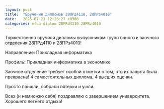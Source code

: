 ```yaml
---
layout: post
title:  "Вручение дипломов 28ПРд4110, 28ПРз4010" 
date:   2025-07-23 12:26:27 +0300
categories: mfua diplom 28PRd4110 28PRz4010
---
```


Торжественно вручили дипломы выпускникам групп очного и заочного отделения 28ПРд4110 и 28ПРз4010! 

Направление: Прикладная информатика

Профиль: Прикладная информатика в экономике

Заочное отделение требует особой отметки в том, что их защита была прекрасна! 4 самостоятельных диплома, 4 высших оценки. 

Просто пришли, собрали пятерки и ушли. 

Всех (и немножко себя) поздравляю с завершением университета. Хорошего летнего отдыха!